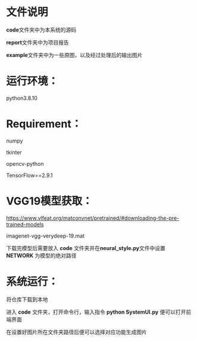 # 文件说明
  **code**文件夹中为本系统的源码  
  
  **report**文件夹中为项目报告  
  
  **example**文件夹中为一些原图，以及经过处理后的输出图片

# 运行环境：
  python3.8.10

# Requirement：
  numpy
  
  
  tkinter
  
  
  opencv-python
  
  
  TensorFlow==2.9.1

# VGG19模型获取：
  https://www.vlfeat.org/matconvnet/pretrained/#downloading-the-pre-trained-models  
  
  imagenet-vgg-verydeep-19.mat  
  
  下载完模型后需要放入   **code**   文件夹并在**neural_style.py**文件中设置  **NETWORK**  为模型的绝对路径


# 系统运行：
  将仓库下载到本地  
  
  进入 **code**  文件夹，打开命令行，输入指令  **python SystemUI.py** 便可以打开前端界面  
  
  在设置好图片所在文件夹路径后便可以选择对应功能生成图片
